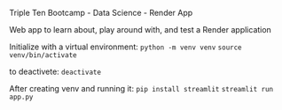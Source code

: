 Triple Ten Bootcamp - Data Science - Render App

Web app to learn about, play around with, and test a Render application

Initialize with a virtual environment:
`python -m venv venv`
`source venv/bin/activate`

to deactivete:
`deactivate`

After creating venv and running it:
`pip install streamlit`
`streamlit run app.py`
